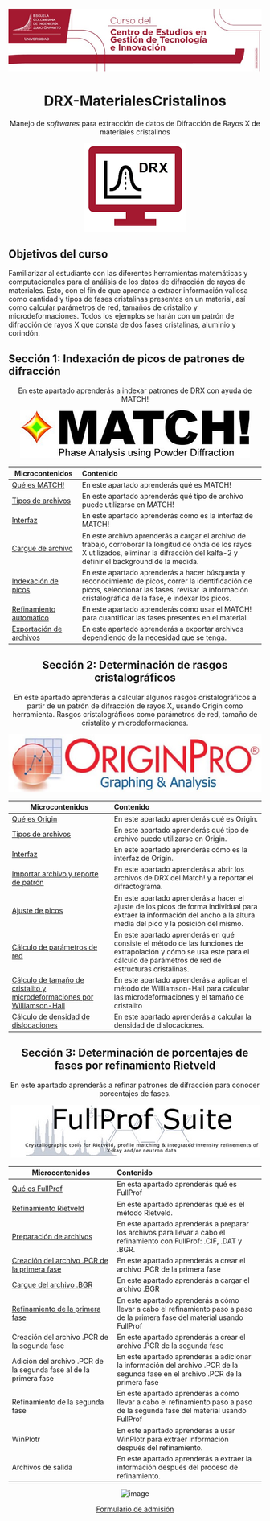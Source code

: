 <div align="center">

![Logo CGTEI](https://github.com/MaterialsCompTools/DRX-MaterialesCristalinos/blob/main/.graph/Logo%20CGTEI%20png.png)

# DRX-MaterialesCristalinos
Manejo de _softwares_ para extracción de datos de Difracción de Rayos X de materiales cristalinos<br>

![Logo curso](https://github.com/MaterialsCompTools/DRX-MaterialesCristalinos/blob/main/.graph/Logo%20curso-3%20png.png)

</div>

## Objetivos del curso
Familiarizar al estudiante con las diferentes herramientas matemáticas y computacionales para el análisis de los datos de difracción de rayos de materiales. Esto, con el fin de que aprenda a extraer información valiosa como cantidad y tipos de fases cristalinas presentes en un material, así como calcular parámetros de red, tamaños de cristalito y microdeformaciones. Todos los ejemplos se harán con un patrón de difracción de rayos X que consta de dos fases cristalinas, aluminio y corindón.<br>

## Sección 1: Indexación de picos de patrones de difracción<br>

<div align="center">

En este apartado aprenderás a indexar patrones de DRX con ayuda de MATCH!

![Logo Match](https://github.com/MaterialsCompTools/DRX-MaterialesCristalinos/blob/main/.graph/Logo%20MATCH-5.png)
             

|    Microcontenidos     | Contenido |
|------------------------|:---------------------|
| [Qué es MATCH!](https://github.com/MaterialsCompTools/DRX-MaterialesCristalinos/tree/main/Secci%C3%B3n01#qu%C3%A9-es-match)| En este apartado aprenderás qué es MATCH!|
| [Tipos de archivos](https://github.com/MaterialsCompTools/DRX-MaterialesCristalinos/tree/main/Secci%C3%B3n01#interfaz-de-match)| En este apartado aprenderás qué tipo de archivo puede utilizarse en MATCH!|
| [Interfaz](https://github.com/MaterialsCompTools/DRX-MaterialesCristalinos/tree/main/Secci%C3%B3n01#cargue-de-archivo)| En este apartado aprenderás cómo es la interfaz de MATCH!|
| [Cargue de archivo](https://github.com/MaterialsCompTools/DRX-MaterialesCristalinos/tree/main/Secci%C3%B3n01#cargue-de-archivo)      | En este archivo aprenderás a cargar el archivo de trabajo, corroborar la longitud de onda de los rayos X utilizados, eliminar la difracción del kalfa-2 y definir el background de la medida.|
| [Indexación de picos](https://github.com/MaterialsCompTools/DRX-MaterialesCristalinos/tree/main/Secci%C3%B3n01#indexaci%C3%B3n-de-picos)    | En este apartado aprenderás a hacer búsqueda y reconocimiento de picos, correr la identificación de picos, seleccionar las fases, revisar la información cristalográfica de la fase, e indexar los picos.|
| [Refinamiento automático](https://github.com/MaterialsCompTools/DRX-MaterialesCristalinos/blob/main/Secci%C3%B3n01/Readme.md#refinamiento-autom%C3%A1tico)| En este apartado aprenderás cómo usar el MATCH! para cuantificar las fases presentes en el material.|
| [Exportación de archivos](https://github.com/MaterialsCompTools/DRX-MaterialesCristalinos/blob/main/Secci%C3%B3n01/Readme.md#resultados)| En este apartado aprenderás a exportar archivos dependiendo de la necesidad que se tenga.|

## Sección 2: Determinación de rasgos cristalográficos<br>

<div align="center">

En este apartado aprenderás a calcular algunos rasgos cristalográficos a partir de un patrón de difracción de rayos X, usando Origin como herramienta. Rasgos cristalográficos como parámetros de red, tamaño de cristalito y microdeformaciones.

![Logo Origin-2](https://github.com/MaterialsCompTools/DRX-MaterialesCristalinos/blob/main/.graph/OriginPro_Logo%20PNG.png)

</div>

|    Microcontenidos          | Contenido |
|-------------------------------------|:---------------------|
| [Qué es Origin](https://github.com/MaterialsCompTools/DRX-MaterialesCristalinos/tree/main/Secci%C3%B3n02#qu%C3%A9-es-origin)                       | En este apartado aprenderás qué es Origin.|
| [Tipos de archivos](https://github.com/MaterialsCompTools/DRX-MaterialesCristalinos/tree/main/Secci%C3%B3n02#extensiones-de-archivos-de-trabajo)                  | En este apartado aprenderás qué tipo de archivo puede utilizarse en Origin.|
| [Interfaz](https://github.com/MaterialsCompTools/DRX-MaterialesCristalinos/blob/main/Secci%C3%B3n02/Readme.md#interfaz-de-origin)                            | En este apartado aprenderás cómo es la interfaz de Origin.|
| [Importar archivo y reporte de patrón](https://github.com/MaterialsCompTools/DRX-MaterialesCristalinos/blob/main/Secci%C3%B3n02/Readme.md#importar-archivo-y-reportar-el-patr%C3%B3n-de-drx)          | En este apartado aprenderás a abrir los archivos de DRX del Match! y a reportar el difractograma.|
| [Ajuste de picos](https://github.com/MaterialsCompTools/DRX-MaterialesCristalinos/tree/main/Secci%C3%B3n02#ajuste-de-picos)                     | En este apartado aprenderás a hacer el ajuste de los picos de forma individual para extraer la información del ancho a la altura media del pico y la posición del mismo.|
| [Cálculo de parámetros de red](https://github.com/MaterialsCompTools/DRX-MaterialesCristalinos/blob/main/Secci%C3%B3n02/Readme.md#c%C3%A1lculo-de-par%C3%A1metros-de-red)        | En este apartado aprenderás en qué consiste el método de las funciones de extrapolación y cómo se usa este para el cálculo de parámetros de red de estructuras cristalinas.|
| [Cálculo de tamaño de cristalito y microdeformaciones por Williamson-Hall](https://github.com/MaterialsCompTools/DRX-MaterialesCristalinos/tree/main/Secci%C3%B3n02#c%C3%A1lculo-de-tama%C3%B1o-de-cristalito-y-microdeformaciones)                     | En este apartado aprenderás a aplicar el método de Williamson-Hall para calcular las microdeformaciones y el tamaño de cristalito|
| [Cálculo de densidad de dislocaciones](https://github.com/MaterialsCompTools/DRX-MaterialesCristalinos/blob/main/Secci%C3%B3n02/Readme.md#c%C3%A1lculo-de-densidad-de-dislocaciones)| En este apartado aprenderás a calcular la densidad de dislocaciones.|

## Sección 3: Determinación de porcentajes de fases por refinamiento Rietveld<br>

<div align="center">

En este apartado aprenderás a refinar patrones de difracción para conocer porcentajes de fases.<br>

![Logo FullProf](https://github.com/MaterialsCompTools/DRX-MaterialesCristalinos/blob/main/.graph/FullProf%20logo%20PNG.png)

</div>


|    Microcontenidos          | Contenido |
|-----------------------------|:---------------------|
| [Qué es FullProf](https://github.com/MaterialsCompTools/DRX-MaterialesCristalinos/blob/main/Secci%C3%B3n03/Readme.md#qu%C3%A9-es-fullprof)                             | En esta apartado aprenderás qué es FullProf|
| [Refinamiento Rietveld](https://github.com/MaterialsCompTools/DRX-MaterialesCristalinos/blob/main/Secci%C3%B3n03/Readme.md#refinamiento-rietveld)                       | En este apartado aprenderás qué es el método Rietveld.|
| [Preparación de archivos](https://github.com/MaterialsCompTools/DRX-MaterialesCristalinos/tree/main/Secci%C3%B3n03#preparaci%C3%B3n-de-archivos)                     | En este apartado aprenderás a preparar los archivos para llevar a cabo el refinamiento con FullProf: .CIF, .DAT y .BGR.|
| [Creación del archivo .PCR de la primera fase](https://github.com/MaterialsCompTools/DRX-MaterialesCristalinos/blob/main/Secci%C3%B3n03/Readme.md#creaci%C3%B3n-de-archivo-pcr-de-la-primera-fase)| En este apartado aprenderás a crear el archivo .PCR de la primera fase|
| [Cargue del archivo .BGR](https://github.com/MaterialsCompTools/DRX-MaterialesCristalinos/tree/main/Secci%C3%B3n03#cargue-del-archivo-bgr)                     | En este apartado aprenderás a cargar el archivo .BGR|
| [Refinamiento de la primera fase](https://github.com/MaterialsCompTools/DRX-MaterialesCristalinos/blob/main/Secci%C3%B3n03/Readme.md#refinamiento-de-la-primera-fase)             | En este apartado aprenderás a cómo llevar a cabo el refinamiento paso a paso de la primera fase del material usando FullProf|
| Creación del archivo .PCR de la segunda fase| En este apartado aprenderás a crear el archivo .PCR de la segunda fase|
| Adición del archivo .PCR de la segunda fase al de la primera fase| En este apartado aprenderás a adicionar la información del archivo .PCR de la segunda fase en el archivo .PCR de la primera fase|
| Refinamiento de la segunda fase             | En este apartado aprenderás a cómo llevar a cabo el refinamiento paso a paso de la segunda fase del material usando FullProf|
| WinPlotr                                    | En este apartado aprenderás a usar WinPlotr para extraer información después del refinamiento.|
| Archivos de salida                          | En este apartado aprenderás a extraer la información después del proceso de refinamiento.|

<div align="center">

![image](https://github.com/MaterialsCompTools/DRX-MaterialesCristalinos/assets/133029646/6bc14cd6-c0e2-4ec2-85cb-edf022336c61)

[Formulario de admisión](https://enlace-academico.escuelaing.edu.co/psc/FORMULARIO/EMPLOYEE/SA/c/EC_LOCALIZACION_RE.LC_FRM_ADMEDCO_FL.GBL)

</div>
